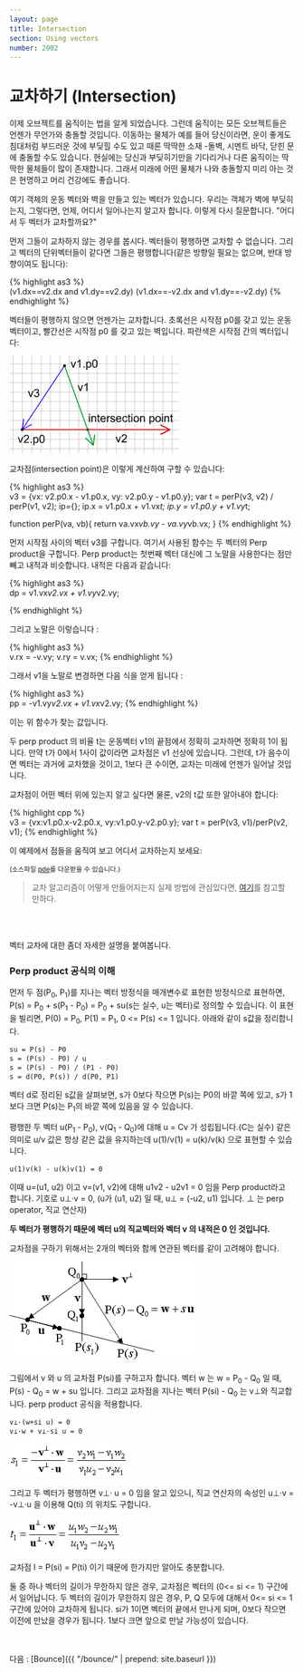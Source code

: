 ```yaml
---
layout: page
title: Intersection
section: Using vectors
number: 2002
---
```


# 교차하기 (Intersection)

이제 오브젝트를 움직이는 법을 알게 되었습니다. 그런데 움직이는 모든 오브젝트들은 언젠가 무언가와 충돌할 것입니다. 이동하는 물체가 예를 들어 당신이라면, 운이 좋게도 침대처럼 부드러운 것에 부딪힐 수도 있고 때론 딱딱한 소재 -돌벽, 시멘트 바닥, 닫힌 문에 충돌할 수도 있습니다. 현실에는 당신과 부딪히기만을 기다리거나 다른 움직이는 딱딱한 물체들이 많이 존재합니다. 그래서 미래에 어떤 물체가 나와 충돌할지 미리 아는 것은 현명하고 머리 건강에도 좋습니다.

여기 객체의 운동 벡터와 벽을 만들고 있는 벡터가 있습니다. 우리는 객체가 벽에 부딪히는지, 그렇다면, 언제, 어디서 일어나는지 알고자 합니다. 이렇게 다시 질문합니다. "어디서 두 벡터가 교차할까요?"

먼저 그들이 교차하지 않는 경우를 봅시다. 벡터들이 평행하면 교차할 수 없습니다. 그리고 벡터의 단위벡터들이 같다면 그들은 평행합니다(같은 방향일 필요는 없으며, 반대 방향이여도 됩니다):

{% highlight as3 %}  
(v1.dx==v2.dx and v1.dy==v2.dy)
(v1.dx==-v2.dx and v1.dy==-v2.dy)
{% endhighlight %}

벡터들이 평행하지 않으면 언젠가는 교차합니다. 초록선은 시작점 p0를 갖고 있는 운동 벡터이고, 빨간선은 시작점 p0 를 갖고 있는 벽입니다. 파란색은 시작점 간의 벡터입니다:

![Alt 교차점](../img/tut05_1.gif)

교차점(intersection point)은 이렇게 계산하여 구할 수 있습니다:

{% highlight as3 %}  
v3 = {vx: v2.p0.x - v1.p0.x, vy: v2.p0.y - v1.p0.y};
var t = perP(v3, v2) / perP(v1, v2);
ip={};
ip.x = v1.p0.x + v1.vx*t;
ip.y = v1.p0.y + v1.vy*t;

function perP(va, vb){
    return va.vx*vb.vy - va.vy*vb.vx;
}
{% endhighlight %}

먼저 시작점 사이의 벡터 v3를 구합니다. 여기서 사용된 함수는 두 벡터의 Perp product을 구합니다. Perp product는 첫번째 벡터 대신에 그 노말을 사용한다는 점만 빼고 내적과 비슷합니다. 내적은 다음과 같습니다:

{% highlight as3 %}  
dp = v1.vx*v2.vx + v1.vy*v2.vy;

{% endhighlight %}

그리고 노말은 이렇습니다 :

{% highlight as3 %}  
v.rx = -v.vy;
v.ry = v.vx;
{% endhighlight %}

그래서 v1을 노말로 변경하면 다음 식을 얻게 됩니다 :

{% highlight as3 %}  
pp = -v1.vy*v2.vx + v1.vx*v2.vy;
{% endhighlight %}

이는 위 함수가 찾는 값입니다.

두 perp product 의 비율 t는 운동벡터 v1의 끝점에서 정확히 교차하면 정확히 1이 됩니다. 만약 t가 0에서 1사이 값이라면 교차점은 v1 선상에 있습니다. 그런데, t가 음수이면 벡터는 과거에 교차했을 것이고, 1보다 큰 수이면, 교차는 미래에 언젠가 일어날 것입니다.

교차점이 어떤 벡터 위에 있는지 알고 싶다면 물론, v2의 t값 또한 알아내야 합니다:

{% highlight cpp %}  
v3 = {vx:v1.p0.x-v2.p0.x, vy:v1.p0.y-v2.p0.y};
var t = perP(v3, v1)/perP(v2, v1);
{% endhighlight %}

이 예제에서 점들을 움직여 보고 어디서 교차하는지 보세요:

<canvas data-processing-sources="../data/intersection.pde"></canvas>
<small>(소스파일 [pde](../data/intersection.pde)를 다운받을 수 있습니다.)</small>

>교차 알고리즘이 어떻게 만들어지는지 실제 방법에 관심있다면, [여기](http://geomalgorithms.com/a05-_intersect-1.html)를 참고할 만하다.

<br>
<br>

벡터 교차에 대한 좀더 자세한 설명을 붙여봅니다.

### Perp product 공식의 이해 #####

먼저 두 점(P<sub>0</sub>, P<sub>1</sub>)를 지나는 벡터 방정식을 매개변수로 표현한 방정식으로 표현하면, P(s) = P<sub>0</sub> + s(P<sub>1</sub> - P<sub>0</sub>) = P<sub>0</sub> + su(s는 실수, u는 벡터)로 정의할 수 있습니다. 이 표현을 빌리면, P(0) = P<sub>0</sub>, P(1) = P<sub>1</sub>, 0 <= P(s) <= 1 입니다. 아래와 같이 s값을 정리합니다.

    su = P(s) - P0
    s = (P(s) - P0) / u
    s = (P(s) - P0) / (P1 - P0)
    s = d(P0, P(s)) / d(P0, P1)

벡터 d로 정리된 s값을 살펴보면, s가 0보다 작으면 P(s)는 P0의 바깥 쪽에 있고, s가 1 보다 크면 P(s)는 P<sub>1</sub>의 바깥 쪽에 있음을 알 수 있습니다.

평행한 두 벡터 u(P<sub>1</sub> - P<sub>0</sub>), v(Q<sub>1</sub> - Q<sub>0</sub>)에 대해 u = Cv 가 성립됩니다.(C는 실수)
같은 의미로 u/v 값은 항상 같은 값을 유지하는데 u(1)/v(1) = u(k)/v(k) 으로 표현할 수 있습니다. <br>

```
u(1)v(k) - u(k)v(1) = 0
```

이때 u=(u1, u2) 이고 v=(v1, v2)에 대해 u1v2 - u2v1 = 0 임을 Perp product라고 합니다. 기호로 u⊥·v = 0, (u가 (u1, u2) 일 때, u⊥ = (-u2, u1) 입니다. ⊥ 는 perp operator, 직교 연산자)

**두 벡터가 평행하기 때문에 벡터 u의 직교벡터와 벡터 v 의 내적은 0 인 것입니다.**

교차점을 구하기 위해서는 2개의 벡터와 함께 연관된 벡터를 같이 고려해야 합니다.

![Alt Vector Intersection](../img/my05_1.gif)

그림에서 v 와 u 의 교차점 P(si)를 구하고자 합니다. 벡터 w 는 w = P<sub>0</sub> - Q<sub>0</sub> 일 때, P(s) - Q<sub>0</sub> = w + su 입니다. 그리고 교차점을 지나는 벡터 P(si) - Q<sub>0</sub> 는 v⊥와 직교합니다. perp product 공식을 적용합니다.

    v⊥·(w+si u) = 0
    v⊥·w + v⊥·si u = 0


![Alt Vector Intersection](../img/my05_2.gif)

그리고 두 벡터가 평행하면 v⊥· u = 0 임을 알고 있으니, 직교 연산자의 속성인 u⊥·v = -v⊥·u 을 이용해 Q(ti) 의 위치도 구합니다.

![Alt Vector Intersection](../img/my05_3.gif)

교차점 I = P(si) = P(ti) 이기 때문에 한가지만 알아도 충분합니다.

둘 중 하나 벡터의 길이가 무한하지 않은 경우, 교차점은 벡터의 (0<= si <= 1) 구간에서 일어납니다. 두 벡터의 길이가 무한하지 않은 경우, P, Q 모두에 대해서 0<= si <= 1 구간에 있어야 교차하게 됩니다. si가 1이면 벡터의 끝에서 만나게 되며, 0보다 작으면 이전에 만났을 경우가 됩니다. 1보다 크면 앞으로 만날 가능성이 있습니다.

<br>
<br>
다음 : [Bounce]({{ "/bounce/" | prepend: site.baseurl }})


